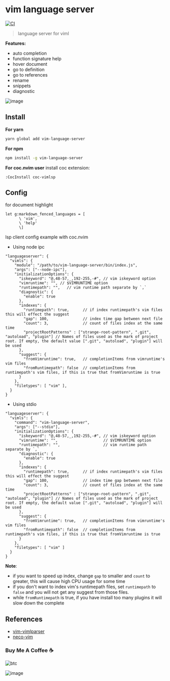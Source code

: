 # vim language server

[![CI](https://github.com/iamcco/vim-language-server/workflows/CI/badge.svg?branch=master)](https://github.com/iamcco/vim-language-server/actions?query=workflow%3ACI)

> language server for viml

**Features:**

- auto completion
- function signature help
- hover document
- go to definition
- go to references
- rename
- snippets
- diagnostic

![image](https://user-images.githubusercontent.com/5492542/57384333-019b9880-71e3-11e9-9ee8-7e731944777b.png)

## Install

**For yarn**

```sh
yarn global add vim-language-server
```

**For npm**

```sh
npm install -g vim-language-server
```

**For coc.nvim user** install coc extension:

```vim
:CocInstall coc-vimlsp
```

## Config

for document highlight

```vim
let g:markdown_fenced_languages = [
      \ 'vim',
      \ 'help'
      \]
```

lsp client config example with coc.nvim

- Using node ipc

```jsonc
"languageserver": {
  "vimls": {
    "module": "/path/to/vim-language-server/bin/index.js",
    "args": ["--node-ipc"],
    "initializationOptions": {
      "iskeyword": "@,48-57,_,192-255,-#", // vim iskeyword option
      "vimruntime": "", // $VIMRUNTIME option
      "runtimepath": "",   // vim runtime path separate by `,`
      "diagnostic": {
        "enable": true
      },
      "indexes": {
        "runtimepath": true,      // if index runtimepath's vim files this will effect the suggest
        "gap": 100,               // index time gap between next file
        "count": 3,               // count of files index at the same time
        "projectRootPatterns" : ["strange-root-pattern", ".git", "autoload", "plugin"] // Names of files used as the mark of project root. If empty, the default value [".git", "autoload", "plugin"] will be used
      },
      "suggest": {
        "fromVimruntime": true,   // completionItems from vimruntime's vim files
        "fromRuntimepath": false  // completionItems from runtimepath's vim files, if this is true that fromVimruntime is true
      }
    },
    "filetypes": [ "vim" ],
  }
}
```

- Using stdio

```jsonc
"languageserver": {
  "vimls": {
    "command": "vim-language-server",
    "args": ["--stdio"],
    "initializationOptions": {
      "iskeyword": "@,48-57,_,192-255,-#", // vim iskeyword option
      "vimruntime": "",                    // $VIMRUNTIME option
      "runtimepath": "",                   // vim runtime path separate by `,`
      "diagnostic": {
        "enable": true
      },
      "indexes": {
        "runtimepath": true,      // if index runtimepath's vim files this will effect the suggest
        "gap": 100,               // index time gap between next file
        "count": 3,               // count of files index at the same time
        "projectRootPatterns" : ["strange-root-pattern", ".git", "autoload", "plugin"] // Names of files used as the mark of project root. If empty, the default value [".git", "autoload", "plugin"] will be used
      },
      "suggest": {
        "fromVimruntime": true,   // completionItems from vimruntime's vim files
        "fromRuntimepath": false  // completionItems from runtimepath's vim files, if this is true that fromVimruntime is true
      }
    },
    "filetypes": [ "vim" ]
  }
}
```

**Note**:

- if you want to speed up index, change `gap` to smaller and `count` to greater, this will cause high CPU usage for some time
- if you don't want to index vim's runtimepath files, set `runtimepath` to `false` and you will not get any suggest from those files.
- while `fromRuntimepath` is true, if you have install too many plugins it will slow down the complete

## References

- [vim-vimlparser](https://github.com/vim-jp/vim-vimlparser)
- [neco-vim](https://github.com/Shougo/neco-vim)

### Buy Me A Coffee ☕️

![btc](https://img.shields.io/keybase/btc/iamcco.svg?style=popout-square)

![image](https://user-images.githubusercontent.com/5492542/42771079-962216b0-8958-11e8-81c0-520363ce1059.png)
